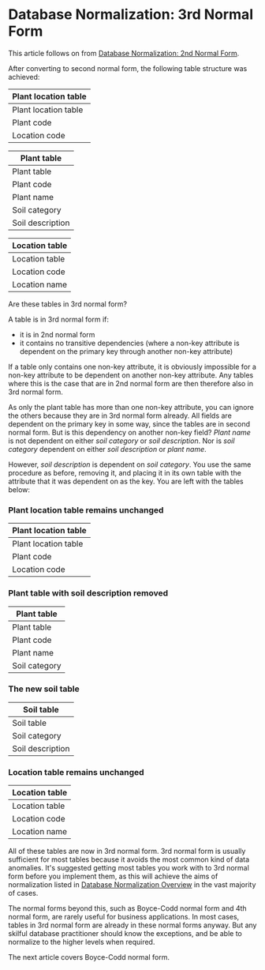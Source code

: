 
# Database Normalization: 3rd Normal Form

This article follows on from [Database Normalization: 2nd Normal Form](database-normalization-2nd-normal-form.md).


After converting to second normal form, the following table structure was achieved:



| Plant location table |
| --- |
| Plant location table |
| Plant code |
| Location code |




| Plant table |
| --- |
| Plant table |
| Plant code |
| Plant name |
| Soil category |
| Soil description |




| Location table |
| --- |
| Location table |
| Location code |
| Location name |



Are these tables in 3rd normal form?


A table is in 3rd normal form if:


* it is in 2nd normal form
* it contains no transitive dependencies (where a non-key attribute is dependent on the primary key through another non-key attribute)


If a table only contains one non-key attribute, it is obviously impossible for a non-key attribute to be dependent on another non-key attribute. Any tables where this is the case that are in 2nd normal form are then therefore also in 3rd normal form.


As only the plant table has more than one non-key attribute, you can ignore the others because they are in 3rd normal form already. All fields are dependent on the primary key in some way, since the tables are in second normal form. But is this dependency on another non-key field? *Plant name* is not dependent on either *soil category* or *soil description*. Nor is *soil category* dependent on either *soil description* or *plant name*.


However, *soil description* is dependent on *soil category*. You use the same procedure as before, removing it, and placing it in its own table with the attribute that it was dependent on as the key. You are left with the tables below:


### Plant location table remains unchanged



| Plant location table |
| --- |
| Plant location table |
| Plant code |
| Location code |



### Plant table with soil description removed



| Plant table |
| --- |
| Plant table |
| Plant code |
| Plant name |
| Soil category |



### The new soil table



| Soil table |
| --- |
| Soil table |
| Soil category |
| Soil description |



### Location table remains unchanged



| Location table |
| --- |
| Location table |
| Location code |
| Location name |



All of these tables are now in 3rd normal form. 3rd normal form is usually sufficient for most tables because it avoids the most common kind of data anomalies. It's suggested getting most tables you work with to 3rd normal form before you implement them, as this will achieve the aims of normalization listed in [Database Normalization Overview](database-normalization-overview.md) in the vast majority of cases.


The normal forms beyond this, such as Boyce-Codd normal form and 4th normal form, are rarely useful for business applications. In most cases, tables in 3rd normal form are already in these normal forms anyway. But any skilful database practitioner should know the exceptions, and be able to normalize to the higher levels when required.


The next article covers Boyce-Codd normal form.

